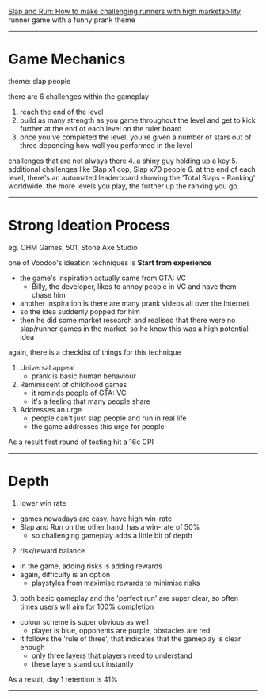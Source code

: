 [Slap and Run: How to make challenging runners with high marketability](https://blog.voodoo.io/articles/slap-and-run-case-study)
runner game with a funny prank theme
___

# Game Mechanics
theme: slap people

there are 6 challenges within the gameplay
1. reach the end of the level
2. build as many strength as you game throughout the level and get to kick further at the end of each level on the ruler board
3. once you've completed the level, you're given a number of stars out of three depending how well you performed in the level

challenges that are not always there
4. a shiny guy holding up a key
5. additional challenges like Slap x1 cop, Slap x70 people
6. at the end of each level, there's an automated leaderboard showing the 'Total Slaps - Ranking' worldwide. the more levels you play, the further up the ranking you go.
___

# Strong Ideation Process
eg. OHM Games, 501, Stone Axe Studio

one of Voodoo's ideation techniques is **Start from experience**
* the game's inspiration actually came from GTA: VC
	* Billy, the developer, likes to annoy people in VC and have them chase him
* another inspiration is there are many prank videos all over the Internet
* so the idea suddenly popped for him
* then he did some market research and realised that there were no slap/runner games in the market, so he knew this was a high potential idea

again, there is a checklist of things for this technique
1. Universal appeal
	* prank is basic human behaviour
2. Reminiscent of childhood games
	* it reminds people of GTA: VC
	* it's a feeling that many people share
3. Addresses an urge
	* people can't just slap people and run in real life
	* the game addresses this urge for people

As a result
first round of testing hit a 16c CPI
___

# Depth

1. lower win rate
* games nowadays are easy, have high win-rate
* Slap and Run on the other hand, has a win-rate of 50%
	* so challenging gameplay adds a little bit of depth

2. risk/reward balance
* in the game, adding risks is adding rewards
* again, difficulty is an option
	* playstyles from maximise rewards to minimise risks

3. both basic gameplay and the 'perfect run' are super clear, so often times users will aim for 100% completion
* colour scheme is super obvious as well
	* player is blue, opponents are purple, obstacles are red
* it follows the 'rule of three', that indicates that the gameplay is clear enough
	* only three layers that players need to understand
	* these layers stand out instantly

As a result, day 1 retention is 41%
___
